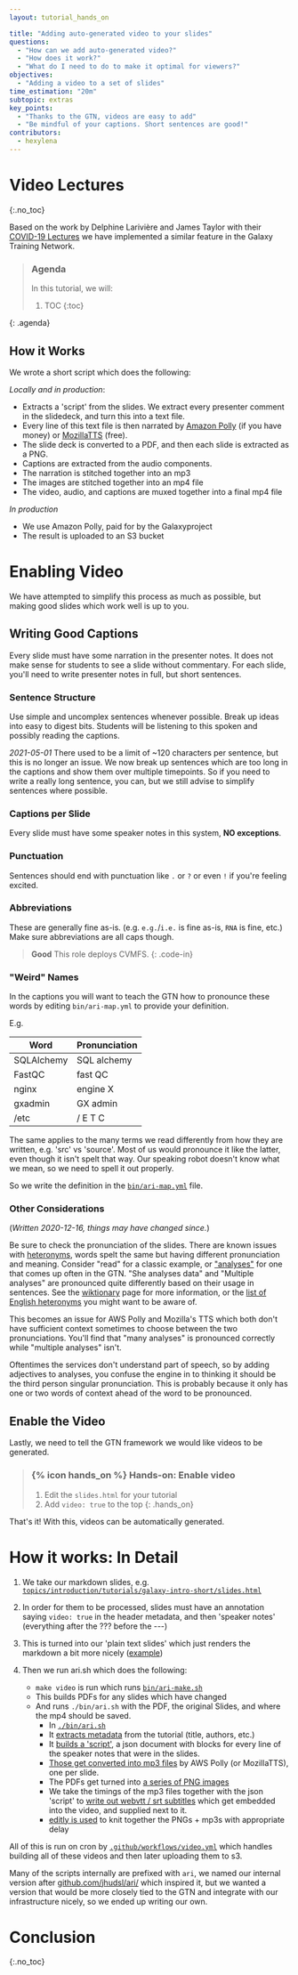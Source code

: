 ```yaml
---
layout: tutorial_hands_on

title: "Adding auto-generated video to your slides"
questions:
  - "How can we add auto-generated video?"
  - "How does it work?"
  - "What do I need to do to make it optimal for viewers?"
objectives:
  - "Adding a video to a set of slides"
time_estimation: "20m"
subtopic: extras
key_points:
  - "Thanks to the GTN, videos are easy to add"
  - "Be mindful of your captions. Short sentences are good!"
contributors:
  - hexylena
---
```


# Video Lectures
{:.no_toc}

Based on the work by Delphine Larivière and James Taylor with their [COVID-19 Lectures](https://github.com/galaxyproject/video-lectures/) we have implemented a similar feature in the Galaxy Training Network.

> ### Agenda
>
> In this tutorial, we will:
>
> 1. TOC
> {:toc}
>
{: .agenda}

## How it Works

We wrote a short script which does the following:

*Locally and in production*:

- Extracts a 'script' from the slides. We extract every presenter comment in the slidedeck, and turn this into a text file.
- Every line of this text file is then narrated by [Amazon Polly](https://aws.amazon.com/polly/) (if you have money) or [MozillaTTS](https://github.com/synesthesiam/docker-mozillatts) (free).
- The slide deck is converted to a PDF, and then each slide is extracted as a PNG.
- Captions are extracted from the audio components.
- The narration is stitched together into an mp3
- The images are stitched together into an mp4 file
- The video, audio, and captions are muxed together into a final mp4 file

*In production*

- We use Amazon Polly, paid for by the Galaxyproject
- The result is uploaded to an S3 bucket

# Enabling Video

We have attempted to simplify this process as much as possible, but making good slides which work well is up to you.

## Writing Good Captions

Every slide must have some narration in the presenter notes. It does not make sense for students to see a slide without commentary. For each slide, you'll need to write presenter notes in full, but short sentences.

### Sentence Structure

Use simple and uncomplex sentences whenever possible. Break up ideas into easy to digest bits. Students will be listening to this spoken and possibly reading the captions.

*2021-05-01* There used to be a limit of ~120 characters per sentence, but this is no longer an issue. We now break up sentences which are too long in the captions and show them over multiple timepoints. So if you need to write a really long sentence, you can, but we still advise to simplify sentences where possible.

### Captions per Slide

Every slide must have some speaker notes in this system, **NO exceptions**.

### Punctuation

Sentences should end with punctuation like `.` or `?` or even `!` if you're feeling excited.

### Abbreviations

These are generally fine as-is. (e.g. `e.g.`/`i.e.` is fine as-is, `RNA` is fine, etc.) Make sure abbreviations are all caps though.

> **Good**
> This role deploys CVMFS.
{: .code-in}

### "Weird" Names

In the captions you will want to teach the GTN how to pronounce these words by editing `bin/ari-map.yml` to provide your definition.

E.g.

Word       | Pronunciation
---------- | ---
SQLAlchemy | SQL alchemy
FastQC     | fast QC
nginx      | engine X
gxadmin    | GX admin
/etc       | / E T C

The same applies to the many terms we read differently from how they are written, e.g. 'src' vs 'source'. Most of us would pronounce it like the latter, even though it isn't spelt that way. Our speaking robot doesn't know what we mean, so we need to spell it out properly.

So we write the definition in the [`bin/ari-map.yml`](https://github.com/galaxyproject/training-material/blob/master/bin/ari-map.yml) file.

### Other Considerations

(*Written 2020-12-16, things may have changed since.*)

Be sure to check the pronunciation of the slides. There are known issues with [heteronyms](https://en.wikipedia.org/wiki/Heteronym_(linguistics)), words spelt the same but having different pronunciation and meaning. Consider "read" for a classic example, or ["analyses"](https://en.wiktionary.org/wiki/analyses#English) for one that comes up often in the GTN. "She analyses data" and "Multiple analyses" are pronounced quite differently based on their usage in sentences. See the [wiktionary](https://en.wiktionary.org/wiki/analyses#English) page for more information, or the [list of English heteronyms](https://en.wiktionary.org/wiki/Category:English_heteronyms) you might want to be aware of.

This becomes an issue for AWS Polly and Mozilla's TTS which both don't have sufficient context sometimes to choose between the two pronunciations. You'll find that "many analyses" is pronounced correctly while "multiple analyses" isn't.

Oftentimes the services don't understand part of speech, so by adding adjectives to analyses, you confuse the engine in to thinking it should be the third person singular pronunciation. This is probably because it only has one or two words of context ahead of the word to be pronounced.

## Enable the Video

Lastly, we need to tell the GTN framework we would like videos to be generated.

> ### {% icon hands_on %} Hands-on: Enable video
>
> 1. Edit the `slides.html` for your tutorial
> 2. Add `video: true` to the top
{: .hands_on}

That's it! With this, videos can be automatically generated.


# How it works: In Detail

1. We take our markdown slides, e.g. [`topics/introduction/tutorials/galaxy-intro-short/slides.html`](https://github.com/galaxyproject/training-material/blob/main/topics/introduction/tutorials/galaxy-intro-short/slides.html)
2. In order for them to be processed, slides must have an annotation saying `video: true` in the header metadata, and then 'speaker notes' (everything after the ??? before the ---)
3. This is turned into our 'plain text slides' which just renders the markdown a bit more nicely ([example](https://training.galaxyproject.org/training-material/topics/introduction/tutorials/galaxy-intro-short/slides-plain.html))
4. Then we run ari.sh which does the following:

	- `make video` is run which runs [`bin/ari-make.sh`](https://github.com/galaxyproject/training-material/blob/main/bin/ari-make.sh)
	- This builds PDFs for any slides which have changed
	- And runs `./bin/ari.sh` with the PDF, the original Slides, and where the mp4 should be saved.
		- In [`./bin/ari.sh`](https://github.com/galaxyproject/training-material/blob/main/bin/ari.sh)
		- It [extracts metadata](https://github.com/galaxyproject/training-material/blob/main/bin/ari.sh#L38) from the tutorial (title, authors, etc.)
		- It [builds a 'script'](https://github.com/galaxyproject/training-material/blob/main/bin/ari.sh#L51), a json document with blocks for every line of the speaker notes that were in the slides.
		- [Those get converted into mp3 files](https://github.com/galaxyproject/training-material/blob/main/bin/ari.sh#L55) by AWS Polly (or MozillaTTS), one per slide.
		- The PDFs get turned into [a series of PNG images](https://github.com/galaxyproject/training-material/blob/main/bin/ari.sh#L60)
		- We take the timings of the mp3 files together with the json 'script' to [write out webvtt / srt subtitles](https://github.com/galaxyproject/training-material/blob/main/bin/ari.sh#L69) which get embedded into the video, and supplied next to it.
		- [editly is used](https://github.com/mifi/editly) to knit together the PNGs + mp3s with appropriate delay


All of this is run on cron by [`.github/workflows/video.yml`](https://github.com/galaxyproject/training-material/blob/main/.github/workflows/video.yml) which handles building all of these videos and then later uploading them to s3.

Many of the scripts internally are prefixed with `ari`, we named our internal version after [github.com/jhudsl/ari/](https://github.com/jhudsl/ari/) which inspired it, but we wanted a version that would be more closely tied to the GTN and integrate with our infrastructure nicely, so we ended up writing our own.

# Conclusion
{:.no_toc}
